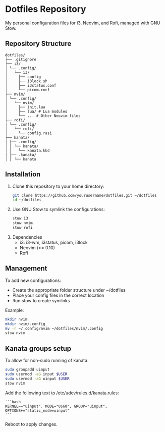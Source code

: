 # Dotfiles Repository

My personal configuration files for i3, Neovim, and Rofi, managed with GNU Stow.

## Repository Structure
```
dotfiles/
├── .gitignore
├── i3/
│ └── .config/
│   └── i3/
│     ├── config
│     ├── i3lock.sh
│     ├── i3status.conf
│     └── picom.conf
├── nvim/
│ └── .config/
│   └── nvim/
│     ├── init.lua
│     ├── lua/ # Lua modules
│     └── ... # Other Neovim files
├── rofi/
| └── .config/
│   └── rofi/
│     └── config.rasi
├── kanata/
| ├── .config/
│ │ └── kanata/
│ │   └── kanata.kbd
| ├── .kanata/
│ │ └── kanata
```

## Installation

1. Clone this repository to your home directory:
   ```bash
   git clone https://github.com/yourusername/dotfiles.git ~/dotfiles
   cd ~/dotfiles
   ```
2. Use GNU Stow to symlink the configurations:
   ```bash
   stow i3
   stow nvim
   stow rofi
   ```
3. Dependencies
    - i3: i3-wm, i3status, picom, i3lock
    - Neovim (>= 0.10)
    - Rofi
  
## Management
To add new configurations:
- Create the appropriate folder structure under ~/dotfiles
- Place your config files in the correct location
- Run stow to create symlinks

Example:
  ```bash
  mkdir nvim
  mkdir nvim/.config
  mv -r ~/.config/nvim ~/dotfiles/nvim/.config
  stow nvim
  ```
## Kanata groups setup
To allow for non-sudo running of kanata:
  ```bash
  sudo groupadd uinput
  sudo usermod -aG input $USER
  sudo usermod -aG uinput $USER
  stow nvim
  ```
Add the following text to /etc/udev/rules.d/kanata.rules:

    ```bash
    KERNEL=="uinput", MODE="0660", GROUP="uinput", OPTIONS+="static_node=uinput"
    ```

Reboot to apply changes.

